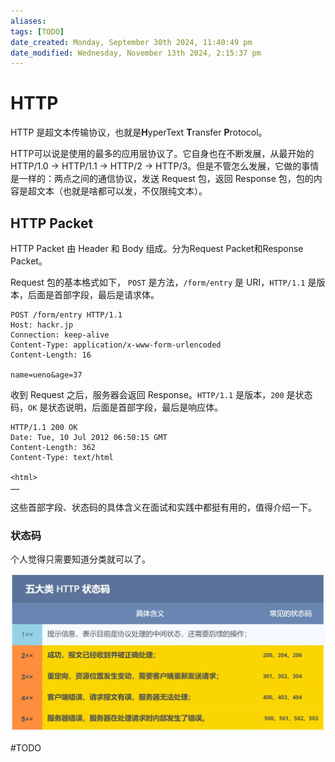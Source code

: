 ```yaml
---
aliases: 
tags: [TODO]
date_created: Monday, September 30th 2024, 11:40:49 pm
date_modified: Wednesday, November 13th 2024, 2:15:37 pm
---
```


# HTTP

HTTP 是超文本传输协议，也就是**H**yperText **T**ransfer **P**rotocol。

HTTP可以说是使用的最多的应用层协议了。它自身也在不断发展，从最开始的HTTP/1.0 -> HTTP/1.1 -> HTTP/2 -> HTTP/3。但是不管怎么发展，它做的事情是一样的：两点之间的通信协议，发送 Request 包，返回 Response 包，包的内容是超文本（也就是啥都可以发，不仅限纯文本）。

## HTTP Packet

HTTP Packet 由 Header 和 Body 组成。分为Request Packet和Response Packet。

Request 包的基本格式如下， `POST` 是方法，`/form/entry` 是 URI，`HTTP/1.1` 是版本，后面是首部字段，最后是请求体。

```
POST /form/entry HTTP/1.1
Host: hackr.jp
Connection: keep-alive
Content-Type: application/x-www-form-urlencoded
Content-Length: 16

name=ueno&age=37
```

收到 Request 之后，服务器会返回 Response。`HTTP/1.1` 是版本，`200` 是状态码，`OK` 是状态说明，后面是首部字段，最后是响应体。

```
HTTP/1.1 200 OK
Date: Tue, 10 Jul 2012 06:50:15 GMT
Content-Length: 362
Content-Type: text/html

<html>
……
```

这些首部字段、状态码的具体含义在面试和实践中都挺有用的，值得介绍一下。

### 状态码

个人觉得只需要知道分类就可以了。

![](../../static/Pasted%20image%2020240323153822.png)

#TODO 

